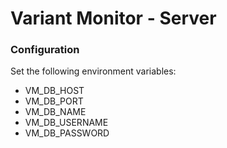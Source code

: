 # Variant Monitor - Server


### Configuration

Set the following environment variables:

- VM_DB_HOST
- VM_DB_PORT
- VM_DB_NAME
- VM_DB_USERNAME
- VM_DB_PASSWORD
